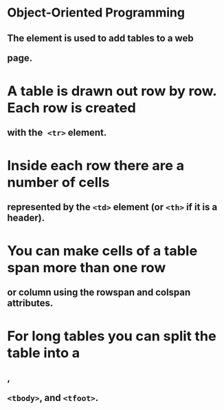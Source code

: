 #  Object-Oriented Programming

## The <table> element is used to add tables to a web
page.

## A table is drawn out row by row. Each row is created
with the` <tr>` element.

## Inside each row there are a number of cells
represented by the `<td>` element (or `<th>` if it is a
header).

## You can make cells of a table span more than one row
or column using the rowspan and colspan attributes.

## For long tables you can split the table into a <thead>,
`<tbody>`, and `<tfoot>`.